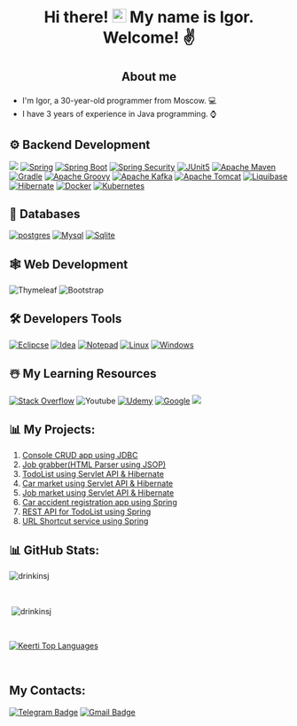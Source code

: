 # <p align="center">Hi there! <img src="https://media.giphy.com/media/hvRJCLFzcasrR4ia7z/giphy.gif" width="25"> My name is Igor. Welcome! ✌️</p>

## <p align="center">About me
- I'm Igor, a 30-year-old programmer from Moscow. 💻
- I have 3 years of experience in Java programming. ⌚

## ⚙️ Backend Development
[![](https://img.shields.io/badge/Java-ED8B00?style=for-the-badge&logo=openjdk&logoColor=white)][repo]
[![Spring](https://img.shields.io/static/v1?style=for-the-badge&message=Spring&color=6DB33F&logo=Spring&logoColor=FFFFFF&label=)][repo]
[![Spring Boot](https://img.shields.io/static/v1?style=for-the-badge&message=Spring+Boot&color=6DB33F&logo=Spring+Boot&logoColor=FFFFFF&label=)][repo]
[![Spring Security](https://img.shields.io/static/v1?style=for-the-badge&message=Spring+Security&color=6DB33F&logo=Spring+Security&logoColor=FFFFFF&label=)][repo]
[![JUnit5](https://img.shields.io/static/v1?style=for-the-badge&message=JUnit5&color=25A162&logo=JUnit5&logoColor=FFFFFF&label=)][repo]
[![Apache Maven](https://img.shields.io/static/v1?style=for-the-badge&message=Apache+Maven&color=C71A36&logo=Apache+Maven&logoColor=FFFFFF&label=)][repo]
[![Gradle](https://img.shields.io/static/v1?style=for-the-badge&message=Gradle&color=02303A&logo=Gradle&logoColor=FFFFFF&label=)][repo]
[![Apache Groovy](https://img.shields.io/static/v1?style=for-the-badge&message=Apache+Groovy&color=4298B8&logo=Apache+Groovy&logoColor=FFFFFF&label=)][repo]
[![Apache Kafka](https://img.shields.io/static/v1?style=for-the-badge&message=Apache+Kafka&color=231F20&logo=Apache+Kafka&logoColor=FFFFFF&label=)][repo]
[![Apache Tomcat](https://img.shields.io/static/v1?style=for-the-badge&message=Apache+Tomcat&color=222222&logo=Apache+Tomcat&logoColor=F8DC75&label=)][repo]
[![Liquibase](https://img.shields.io/static/v1?style=for-the-badge&message=Liquibase&color=2962FF&logo=Liquibase&logoColor=FFFFFF&label=)][repo]
[![Hibernate](https://img.shields.io/static/v1?style=for-the-badge&message=Hibernate&color=59666C&logo=Hibernate&logoColor=FFFFFF&label=)][repo]
[![Docker](https://img.shields.io/static/v1?style=for-the-badge&message=Docker&color=2496ED&logo=Docker&logoColor=FFFFFF&label=)][repo]
[![Kubernetes](https://img.shields.io/static/v1?style=for-the-badge&message=Kubernetes&color=326CE5&logo=Kubernetes&logoColor=FFFFFF&label=)][repo]

## 📅 Databases
[![postgres](https://img.shields.io/badge/PostgreSQL-316192?style=for-the-badge&logo=postgresql&logoColor=white)][repo]
[![Mysql](https://img.shields.io/badge/MySQL-005C84?style=for-the-badge&logo=mysql&logoColor=white)][repo]
[![Sqlite](https://img.shields.io/badge/SQLite-07405E?style=for-the-badge&logo=sqlite&logoColor=white)][repo]

## 🕸️ Web Development
![Thymeleaf](https://img.shields.io/static/v1?style=for-the-badge&message=Thymeleaf&color=005F0F&logo=Thymeleaf&logoColor=FFFFFF&label=)
![Bootstrap](https://img.shields.io/static/v1?style=for-the-badge&message=Bootstrap&color=7952B3&logo=Bootstrap&logoColor=FFFFFF&label=)

## 🛠️ Developers Tools
[![Eclipcse](https://img.shields.io/badge/Eclipse-2C2255?style=for-the-badge&logo=eclipse&logoColor=white)][repo]
[![Idea](https://img.shields.io/badge/IntelliJ_IDEA-000000.svg?style=for-the-badge&logo=intellij-idea&logoColor=white)][repo]
[![Notepad](https://img.shields.io/badge/Notepad++-90E59A.svg?style=for-the-badge&logo=notepad%2B%2B&logoColor=black)][repo]
[![Linux](https://img.shields.io/badge/Linux-FCC624?style=for-the-badge&logo=linux&logoColor=black)][repo]
[![Windows](https://img.shields.io/badge/Windows-0078D6?style=for-the-badge&logo=windows&logoColor=white)][repo]

## ☃️ My Learning Resources

[![Stack Overflow](https://img.shields.io/badge/-Stackoverflow-FE7A16?style=for-the-badge&logo=stack-overflow&logoColor=white)][sof]
![Youtube](https://img.shields.io/badge/YouTube-FF0000?style=for-the-badge&logo=youtube&logoColor=white)
[![Udemy](https://img.shields.io/badge/Udemy-A435F0?style=for-the-badge&logo=Udemy&logoColor=white)][udemy]
[![Google](https://img.shields.io/badge/google-4285F4?style=for-the-badge&logo=google&logoColor=white)][google]
[![](https://img.shields.io/badge/GitHub-100000?style=for-the-badge&logo=github&logoColor=white)][repo]

[google]: https://www.google.com
[udemy]: https://www.udemy.com/
[sof]: https://stackoverflow.com/
[repo]: https://github.com/drinkinsj?tab=repositories

<!-- https://github.com/progfay/shields-with-icon/ 
-->

## 📊 My Projects:
1. [Console CRUD app using JDBC](https://github.com/DrinkinsJ/job4j_tracker)
2. [Job grabber(HTML Parser using JSOP)](https://github.com/DrinkinsJ/job4j_grabber)
3. [TodoList using Servlet API & Hibernate](https://github.com/DrinkinsJ/job4j_todo)
5. [Car market using Servlet API & Hibernate](https://github.com/DrinkinsJ/job4j_cars)
6. [Job market using Servlet API & Hibernate](https://github.com/DrinkinsJ/job4j_dreamjob)
7. [Car accident registration app using Spring](https://github.com/DrinkinsJ/job4j_accidents)
8. [REST API for TodoList using Spring](https://github.com/ShamRail/job4j_todo)
9. [URL Shortcut service using Spring](https://github.com/DrinkinsJ/job4j_url_shortcut)


## 📊 GitHub Stats:

<p><img align="center" src="https://github-readme-streak-stats.herokuapp.com/?user=drinkinsj&show_icons=true&count_private=true&theme=react&hide_border=true&bg_color=0D1117" alt="drinkinsj" /></p>
<br>
<p>&nbsp;<img align="center" src="https://github-readme-stats.vercel.app/api?username=drinkinsj&show_icons=true&count_private=true&theme=react&hide_border=true&bg_color=0D1117" alt="drinkinsj" /></p>
<br>
<p><a href="https://github.com/drinkinsj/github-readme-stats"><img alt="Keerti Top Languages" src="https://github-readme-stats.vercel.app/api/top-langs/?username=drinkinsj&langs_count=8&count_private=true&layout=compact&theme=react&hide_border=true&bg_color=0D1117" /></a>
</p>
<br>


## My Contacts: 
[![Telegram Badge](https://img.shields.io/badge/-Drinkinswo-blue?style=flat&logo=Telegram&logoColor=white)](https://t.me/drinkinswo)
[![Gmail Badge](https://img.shields.io/badge/-Gmail-red?style=flat&logo=Gmail&logoColor=white)](mailto:drinkinswo@gmail.com) 



